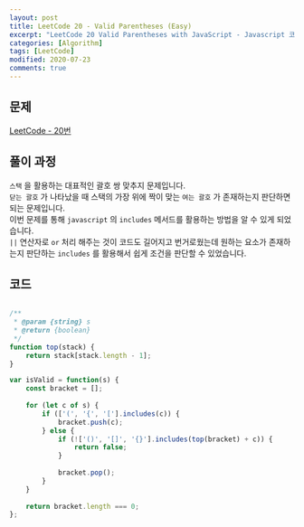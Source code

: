 ```yaml
---
layout: post
title: LeetCode 20 - Valid Parentheses (Easy)
excerpt: "LeetCode 20 Valid Parentheses with JavaScript - Javascript 코딩 테스트 대비"
categories: [Algorithm]
tags: [LeetCode]
modified: 2020-07-23
comments: true
---
```


## 문제
[LeetCode - 20번](https://leetcode.com/problems/valid-parentheses/)

## 풀이 과정
`스택` 을 활용하는 대표적인 괄호 쌍 맞추지 문제입니다. <br>
`닫는 괄호` 가 나타났을 때 스택의 가장 위에 짝이 맞는 `여는 괄호` 가 존재하는지 판단하면 되는 문제입니다. <br>
이번 문제를 통해 `javascript` 의 `includes` 메서드를 활용하는 방법을 알 수 있게 되었습니다. <br>
`||` 연산자로 `or` 처리 해주는 것이 코드도 길어지고 번거로웠는데 원하는 요소가 존재하는지 판단하는 `includes` 를 활용해서 쉽게 조건을 판단할 수 있었습니다. <br>


## 코드

~~~ javascript

/**
 * @param {string} s
 * @return {boolean}
 */
function top(stack) {
    return stack[stack.length - 1];
}

var isValid = function(s) {
    const bracket = [];
    
    for (let c of s) {
        if (['(', '{', '['].includes(c)) {
            bracket.push(c);
        } else {
            if (!['()', '[]', '{}'].includes(top(bracket) + c)) {
                return false;
            }
            
            bracket.pop();
        }
    }
    
    return bracket.length === 0;
};

~~~
